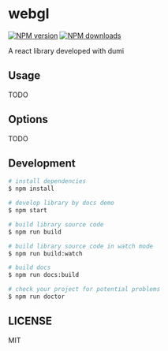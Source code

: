 # webgl

[![NPM version](https://img.shields.io/npm/v/webgl.svg?style=flat)](https://npmjs.org/package/webgl)
[![NPM downloads](http://img.shields.io/npm/dm/webgl.svg?style=flat)](https://npmjs.org/package/webgl)

A react library developed with dumi

## Usage

TODO

## Options

TODO

## Development

```bash
# install dependencies
$ npm install

# develop library by docs demo
$ npm start

# build library source code
$ npm run build

# build library source code in watch mode
$ npm run build:watch

# build docs
$ npm run docs:build

# check your project for potential problems
$ npm run doctor
```

## LICENSE

MIT
